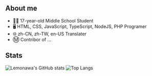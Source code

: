 ## About me
* 👨‍🎓 17-year-old Middle School Student
* 🖥️ HTML, CSS, JavaScript, TypeScript, NodeJS, PHP Programer
* 🌐 zh-CN, zh-TW, en-US Translater
* Ⓜ️ Contribor of ...
## Stats
![Lemonawa's GitHub stats](https://github-readme-stats.vercel.app/api?username=LukasHe0908&show_icons=true&include_all_commits=true)
![Top Langs](https://github-readme-stats.vercel.app/api/top-langs/?username=LukasHe0908)
